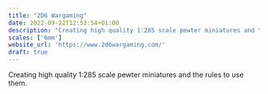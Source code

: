 ```yaml
---
title: "2D6 Wargaming"
date: 2022-09-22T12:53:54+01:00
description: "Creating high quality 1:285 scale pewter miniatures and the rules to use them."
scales: ['6mm']
website_url: 'https://www.2d6wargaming.com/'
draft: true
---
```


Creating high quality 1:285 scale pewter miniatures and the rules to use them.

